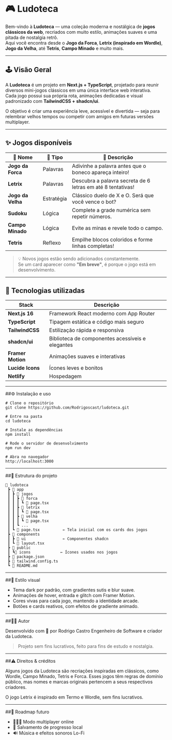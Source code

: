 # 🎮 Ludoteca

Bem-vindo à **Ludoteca** — uma coleção moderna e nostálgica de **jogos clássicos da web**, recriados com muito estilo, animações suaves e uma pitada de nostalgia retrô.  
Aqui você encontra desde o **Jogo da Forca**, **Letrix (inspirado em Wordle)**, **Jogo da Velha**, até **Tetris**, **Campo Minado** e muito mais.

---

## 🕹️ Visão Geral

A **Ludoteca** é um projeto em **Next.js + TypeScript**, projetado para reunir diversos mini-jogos clássicos em uma única interface web interativa.  
Cada jogo possui sua própria rota, animações dedicadas e visual padronizado com **TailwindCSS + shadcn/ui**.

O objetivo é criar uma experiência leve, acessível e divertida — seja para relembrar velhos tempos ou competir com amigos em futuras versões multiplayer.

---

## ✨ Jogos disponíveis

| 🎯 Nome | 🧠 Tipo | 📄 Descrição |
|---------|---------|--------------|
| **Jogo da Forca** | Palavras | Adivinhe a palavra antes que o boneco apareça inteiro! |
| **Letrix** | Palavras | Descubra a palavra secreta de 6 letras em até 8 tentativas! |
| **Jogo da Velha** | Estratégia | Clássico duelo de X e O. Será que você vence o bot? |
| **Sudoku** | Lógica | Complete a grade numérica sem repetir números. |
| **Campo Minado** | Lógica | Evite as minas e revele todo o campo. |
| **Tetris** | Reflexo | Empilhe blocos coloridos e forme linhas completas! |

> 💡 Novos jogos estão sendo adicionados constantemente.  
> Se um card aparecer como **"Em breve"**, é porque o jogo está em desenvolvimento.

---

## 🧩 Tecnologias utilizadas

| Stack | Descrição |
|-------|------------|
| **Next.js 16** | Framework React moderno com App Router |
| **TypeScript** | Tipagem estática e código mais seguro |
| **TailwindCSS** | Estilização rápida e responsiva |
| **shadcn/ui** | Biblioteca de componentes acessíveis e elegantes |
| **Framer Motion** | Animações suaves e interativas |
| **Lucide Icons** | Ícones leves e bonitos |
| **Netlify** | Hospedagem |

---

##⚙️ Instalação e uso

    # Clone o repositório
    git clone https://github.com/Rodrigoscast/ludoteca.git

    # Entre na pasta
    cd ludoteca

    # Instale as dependências
    npm install

    # Rode o servidor de desenvolvimento
    npm run dev

    # Abra no navegador
    http://localhost:3000

---

##🧠 Estrutura do projeto

    📂 ludoteca
     ┣ 📂 app
     ┃ ┣ 📂 jogos
     ┃ ┃ ┣ 📂 forca
     ┃ ┃ ┃ ┗ 📄 page.tsx
     ┃ ┃ ┣ 📂 letrix
     ┃ ┃ ┃ ┗ 📄 page.tsx
     ┃ ┃ ┣ 📂 velha
     ┃ ┃ ┃ ┗ 📄 page.tsx
     ┃ ┃ ┗ ...
     ┃ ┗ 📄 page.tsx          ← Tela inicial com os cards dos jogos
     ┣ 📂 components
     ┃ ┣ 📂 ui                ← Componentes shadcn
     ┃ ┗ 📄 layout.tsx
     ┣ 📂 public
     ┃ ┗📂 icons             ← Ícones usados nos jogos
     ┣ 📄 package.json
     ┣ 📄 tailwind.config.ts
     ┗ 📄 README.md

---

##🎨 Estilo visual

-   Tema dark por padrão, com gradientes sutis e blur suave.
-   Animações de hover, entrada e glitch com Framer Motion.
-   Cores vivas para cada jogo, mantendo a identidade arcade.
-   Botões e cards reativos, com efeitos de gradiente animado.

---

##🧑‍💻 Autor

Desenvolvido com 💙 por Rodrigo Castro
Engenheiro de Software e criador da Ludoteca.
> Projeto sem fins lucrativos, feito para fins de estudo e nostalgia.

---

##⚠️ Direitos & créditos

Alguns jogos da Ludoteca são recriações inspiradas em clássicos, como
Wordle, Campo Minado, Tetris e Forca.
Esses jogos têm regras de domínio público, mas nomes e marcas originais
pertencem a seus respectivos criadores.

  O jogo Letrix é inspirado em Termo e Wordle, sem fins lucrativos.

---

##🚀 Roadmap futuro

-   🧑‍🤝‍🧑 Modo multiplayer online
-   💾 Salvamento de progresso local
-   🔊 Música e efeitos sonoros Lo-Fi
